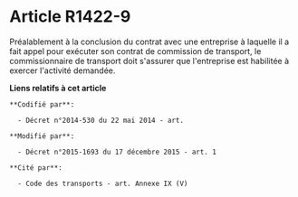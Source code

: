 # Article R1422-9

Préalablement à la conclusion du contrat avec une entreprise à laquelle il a fait appel pour exécuter son contrat de
commission de transport, le commissionnaire de transport doit s'assurer que l'entreprise est habilitée à exercer l'activité
demandée.

**Liens relatifs à cet article**

	**Codifié par**:

	  - Décret n°2014-530 du 22 mai 2014 - art.

	**Modifié par**:

	  - Décret n°2015-1693 du 17 décembre 2015 - art. 1

	**Cité par**:

	  - Code des transports - art. Annexe IX (V)
